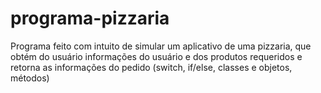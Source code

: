 # programa-pizzaria
Programa feito com intuito de simular um aplicativo de uma pizzaria, que obtém do usuário informações do usuário e dos produtos requeridos e retorna as informações do pedido (switch, if/else, classes e objetos, métodos)
